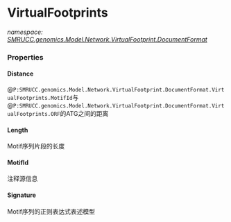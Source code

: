 ﻿# VirtualFootprints
_namespace: [SMRUCC.genomics.Model.Network.VirtualFootprint.DocumentFormat](./index.md)_






### Properties

#### Distance
@``P:SMRUCC.genomics.Model.Network.VirtualFootprint.DocumentFormat.VirtualFootprints.MotifId``与@``P:SMRUCC.genomics.Model.Network.VirtualFootprint.DocumentFormat.VirtualFootprints.ORF``的ATG之间的距离
#### Length
Motif序列片段的长度
#### MotifId
注释源信息
#### Signature
Motif序列的正则表达式表述模型
